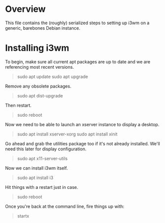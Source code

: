 Overview
=================
This file contains the (roughly) serialized steps to setting up i3wm on a generic, barebones Debian instance.

Installing i3wm
=================
To begin, make sure all current apt packages are up to date and we are referencing most recent versions.
>sudo apt update
>sudo apt upgrade

Remove any obsolete packages.
>sudo apt dist-upgrade

Then restart.
>sudo reboot

Now we need to be able to launch an xserver instance to display a desktop.
>sudo apt install xserver-xorg
>sudo apt install xinit

Go ahead and grab the utilities package too if it's not already installed. We'll need this later for display configuration.
>sudo apt x11-server-utils

Now we can install i3wm itself.
>sudo apt install i3

Hit things with a restart just in case.
>sudo reboot

Once you're back at the command line, fire things up with:
>startx